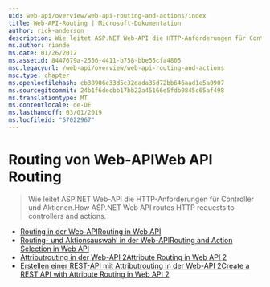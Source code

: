```yaml
---
uid: web-api/overview/web-api-routing-and-actions/index
title: Web-API-Routing | Microsoft-Dokumentation
author: rick-anderson
description: Wie leitet ASP.NET Web-API die HTTP-Anforderungen für Controller und Aktionen.
ms.author: riande
ms.date: 01/26/2012
ms.assetid: 8447679a-2556-4411-b758-bbe55cfa4805
msc.legacyurl: /web-api/overview/web-api-routing-and-actions
msc.type: chapter
ms.openlocfilehash: cb38906e33d5c32dada35d72bb646aad1e5a0907
ms.sourcegitcommit: 24b1f6decbb17bb22a45166e5fdb0845c65af498
ms.translationtype: MT
ms.contentlocale: de-DE
ms.lasthandoff: 03/01/2019
ms.locfileid: "57022967"
---
```

<a name="web-api-routing"></a><span data-ttu-id="7cfa8-103">Routing von Web-API</span><span class="sxs-lookup"><span data-stu-id="7cfa8-103">Web API Routing</span></span>
====================
> <span data-ttu-id="7cfa8-104">Wie leitet ASP.NET Web-API die HTTP-Anforderungen für Controller und Aktionen.</span><span class="sxs-lookup"><span data-stu-id="7cfa8-104">How ASP.NET Web API routes HTTP requests to controllers and actions.</span></span>


- [<span data-ttu-id="7cfa8-105">Routing in der Web-API</span><span class="sxs-lookup"><span data-stu-id="7cfa8-105">Routing in Web API</span></span>](routing-in-aspnet-web-api.md)
- [<span data-ttu-id="7cfa8-106">Routing- und Aktionsauswahl in der Web-API</span><span class="sxs-lookup"><span data-stu-id="7cfa8-106">Routing and Action Selection in Web API</span></span>](routing-and-action-selection.md)
- [<span data-ttu-id="7cfa8-107">Attributrouting in der Web-API 2</span><span class="sxs-lookup"><span data-stu-id="7cfa8-107">Attribute Routing in Web API 2</span></span>](attribute-routing-in-web-api-2.md)
- [<span data-ttu-id="7cfa8-108">Erstellen einer REST-API mit Attributrouting in der Web-API 2</span><span class="sxs-lookup"><span data-stu-id="7cfa8-108">Create a REST API with Attribute Routing in Web API 2</span></span>](create-a-rest-api-with-attribute-routing.md)
